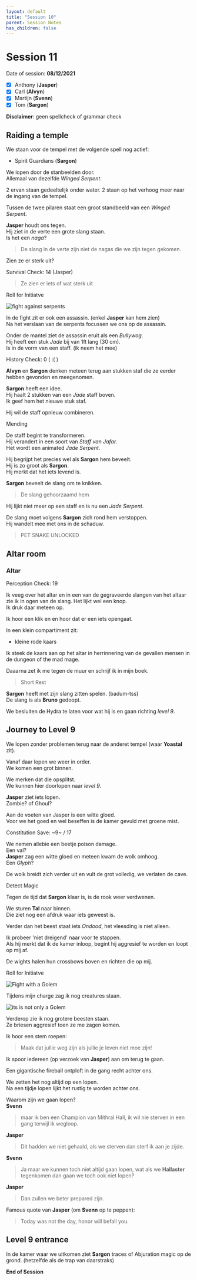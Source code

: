 ```yaml
---
layout: default
title: "Session 10"
parent: Session Notes
has_children: false
---
```


# Session 11

Date of session: **08/12/2021**

- [X] Anthony (**Jasper**)
- [X] Carl (**Alvyn**)
- [X] Martijn (**Svenn**)
- [X] Tom (**Sargon**)

**Disclaimer**: geen spellcheck of grammar check

## Raiding a temple

We staan voor de tempel met de volgende spell nog actief:

- Spirit Guardians (**Sargon**)

We lopen door de stanbeelden door.  
Allemaal van dezelfde *Winged Serpent*.

2 ervan staan gedeeltelijk onder water. 2 staan op het verhoog meer naar de ingang van de tempel.  

Tussen de twee pilaren staat een groot standbeeld van een *Winged Serpent*.

**Jasper** houdt ons tegen.  
Hij ziet in de verte een grote slang staan.  
Is het een *naga*?

> De slang in de verte zijn niet de nagas die we zijn tegen gekomen.  

Zien ze er sterk uit?

<div class="text-red-000">
 Survival Check: 14 (Jasper)
</div>

> Ze zien er iets of wat sterk uit

<div class="text-red-000">
 Roll for Initiatve
</div>

![fight against serpents](img/8_serpents.png)

In de fight zit er ook een assassin. (enkel **Jasper** kan hem zien)  
Na het verslaan van de serpents focussen we ons op de assassin.

Onder de mantel ziet de assassin eruit als een *Bullywog*.  
Hij heeft een stuk *Jade* bij van 1ft lang (30 cm).  
Is in de vorm van een staff. (ik neem het mee)

<div class="text-red-000">
 History Check: 0 ( :( )
</div>

**Alvyn** en **Sargon** denken meteen terug aan stukken staf die ze eerder hebben gevonden en meegenomen.

**Sargon** heeft een idee.  
Hij haalt 2 stukken van een *Jade* staff boven.  
Ik geef hem het nieuwe stuk staf.

Hij wil de staff opnieuw combineren.

<div class="text-blue-000">
  Mending
</div>

De staff begint te transformeren.  
Hij verandert in een soort van *Staff van Jafar*.  
Het wordt een animated *Jade Serpent*.

Hij begrijpt het precies wel als **Sargon** hem beveelt.  
Hij is zo groot als **Sargon**.  
Hij merkt dat het iets levend is.

**Sargon** beveelt de slang om te knikken.

> De slang gehoorzaamd hem

Hij lijkt niet meer op een staff en is nu een *Jade Serpent*.  

De slang moet volgens **Sargon** zich rond hem verstoppen.  
Hij wandelt mee met ons in de schaduw.  

> PET SNAKE UNLOCKED

## Altar room

### Altar

<div class="text-red-000">
 Perception Check: 19
</div>

Ik veeg over het altar en in een van de gegraveerde slangen van het altaar zie ik in ogen van de slang. Het lijkt wel een knop.  
Ik druk daar meteen op.  

Ik hoor een klik en en hoor dat er een iets opengaat.

In een klein compartiment zit:
- kleine rode kaars

Ik steek de kaars aan op het altar in herrinnering van de gevallen mensen in de dungeon of the mad mage.  

Daaarna zet ik me tegen de muur en schrijf ik in mijn boek.

> Short Rest

**Sargon** heeft met zijn slang zitten spelen. (badum-tss)  
De slang is als **Bruno** gedoopt.  

We besluiten de Hydra te laten voor wat hij is en gaan richting *level 9*.  

## Journey to Level 9

We lopen zonder problemen terug naar de anderet tempel (waar **Yoastal** zit).

Vanaf daar lopen we weer in order.  
We komen een grot binnen.  

We merken dat die opsplitst.  
We kunnen hier doorlopen naar *level 9*.  

**Jasper** ziet iets lopen.  
Zombie? of Ghoul?

Aan de voeten van Jasper is een witte gloed.  
Voor we het goed en wel beseffen is de kamer gevuld met groene mist.  

<div class="text-red-000">
 Constitution Save: ~9~ / 17
</div>

We nemen allebie een beetje poison damage.  
Een val?  
**Jasper** zag een witte gloed en meteen kwam de wolk omhoog.  
Een *Glyph*?

De wolk breidt zich verder uit en vult de grot volledig, we verlaten de cave.  

<div class="text-blue-000">
  Detect Magic
</div>

Tegen de tijd dat **Sargon** klaar is, is de rook weer verdwenen.  

We sturen **Tal** naar binnen.  
Die ziet nog een afdruk waar iets geweest is.  

Verder dan het beest staat iets *Ondood*, het vleesding is niet alleen.  

Ik probeer 'niet dreigend' naar voor te stappen.  
Als hij merkt dat ik de kamer inloop, begint hij aggresief te worden en loopt op mij af.  

De wights halen hun crossbows boven en richten die op mij.

<div class="text-red-000">
 Roll for Initiatve
</div>

![Fight with a Golem](img/8_golem.png)

Tijdens mijn charge zag ik nog creatures staan.

![its is not only a Golem](img/8_reinforcements.png)

Verderop zie ik nog grotere beesten staan.  
Ze briesen aggresief toen ze me zagen komen.

Ik hoor een stem roepen:

> Maak dat jullie weg zijn als jullie je leven niet moe zijn!

Ik spoor iedereen (op verzoek van **Jasper**) aan om terug te gaan.  

Een gigantische fireball ontploft in de gang recht achter ons.

We zetten het nog altijd op een lopen.  
Na een tijdje lopen lijkt het rustig te worden achter ons.

Waarom zijn we gaan lopen?  
**Svenn**

> maar ik ben een Champion van Mithral Hall, ik wil nie sterven in een gang terwijl ik wegloop.

**Jasper**

> Dit hadden we niet  gehaald, als we sterven dan sterf ik aan je zijde.

**Svenn**

> Ja maar we kunnen toch niet altijd gaan lopen, wat als we **Hallaster** tegenkomen dan gaan we toch ook niet lopen?

**Jasper**

> Dan zullen we beter prepared zijn.

Famous quote van **Jasper** (om **Svenn** op te peppen):

> Today was not the day, honor will befall you.

## Level 9 entrance

In de kamer waar we uitkomen ziet **Sargon** traces of Abjuration magic op de grond. (hetzelfde als de trap van daarstraks)

**End of Session**
